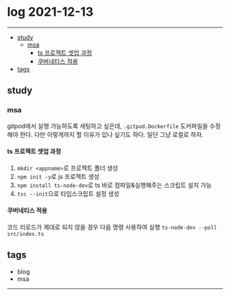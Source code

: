 # log 2021-12-13

--------------------------

- [study](#study)
  - [msa](#msa)
    - [ts 프로젝트 셋업 과정](#ts-프로젝트-셋업-과정)
    - [쿠버네티스 적용](#쿠버네티스-적용)
- [tags](#tags)


## study

### msa

gitpod에서 실행 가능하도록 세팅하고 싶은데, `.gitpod.Dockerfile` 도커파일을 수정해야 한다. 
다만 이렇게까지 할 이유가 있나 싶기도 하다. 일단 그냥 로컬로 하자.

#### ts 프로젝트 셋업 과정

1. `mkdir <appname>`로 프로젝트 폴더 생성
2. `npm init -y`로 js 프로젝트 생성
3. `npm install ts-node-dev`로 ts 바로 컴파일&실행해주는 스크립트 설치 가능
4. `tsc --init`으로 타입스크립트 설정 생성

#### 쿠버네티스 적용

코드 리로드가 제대로 되지 않을 경우 다음 명령 사용하여 실행
`ts-node-dev --poll src/index.ts`

## tags
- blog
- msa

--------------------------
